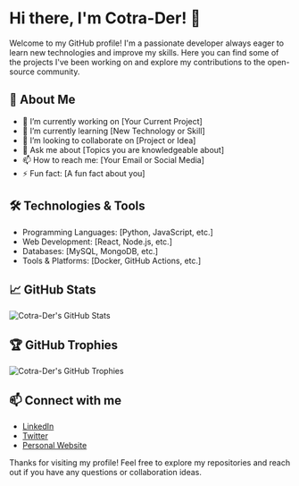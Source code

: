 # Hi there, I'm Cotra-Der! 👋

Welcome to my GitHub profile! I'm a passionate developer always eager to learn new technologies and improve my skills. Here you can find some of the projects I've been working on and explore my contributions to the open-source community.

## 🚀 About Me

- 🔭 I’m currently working on [Your Current Project]
- 🌱 I’m currently learning [New Technology or Skill]
- 👯 I’m looking to collaborate on [Project or Idea]
- 💬 Ask me about [Topics you are knowledgeable about]
- 📫 How to reach me: [Your Email or Social Media]
- ⚡ Fun fact: [A fun fact about you]

## 🛠️ Technologies & Tools

- Programming Languages: [Python, JavaScript, etc.]
- Web Development: [React, Node.js, etc.]
- Databases: [MySQL, MongoDB, etc.]
- Tools & Platforms: [Docker, GitHub Actions, etc.]

## 📈 GitHub Stats

![Cotra-Der's GitHub Stats](https://github-readme-stats.vercel.app/api?username=cotra-der&show_icons=true&theme=radical)

## 🏆 GitHub Trophies

![Cotra-Der's GitHub Trophies](https://github-profile-trophy.vercel.app/?username=cotra-der&theme=radical)

## 📫 Connect with me

- [LinkedIn](https://www.linkedin.com/in/your-linkedin-profile)
- [Twitter](https://twitter.com/your-twitter-handle)
- [Personal Website](https://your-website.com)

Thanks for visiting my profile! Feel free to explore my repositories and reach out if you have any questions or collaboration ideas.
